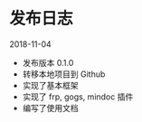 发布日志
======

2018-11-04
- 发布版本 0.1.0
- 转移本地项目到 Github
- 实现了基本框架
- 实现了 frp, gogs, mindoc 插件
- 编写了使用文档
